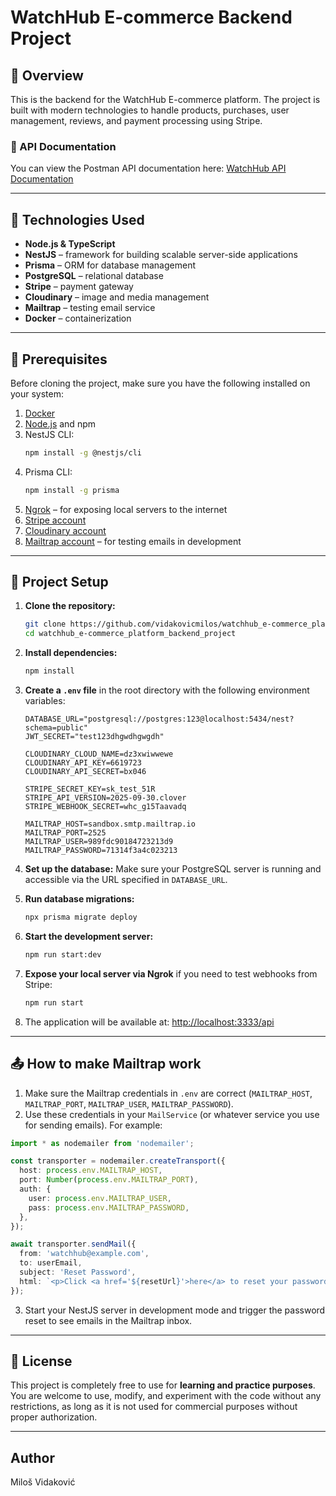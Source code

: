 # WatchHub E-commerce Backend Project

## 📌 Overview

This is the backend for the WatchHub E-commerce platform. The project is built with modern technologies to handle products, purchases, user management, reviews, and payment processing using Stripe.

### 🔗 API Documentation

You can view the Postman API documentation here: [WatchHub API Documentation](https://documenter.getpostman.com/view/46623470/2sB3QMMVTW)

---

## 🔧 Technologies Used

- **Node.js & TypeScript**
- **NestJS** – framework for building scalable server-side applications
- **Prisma** – ORM for database management
- **PostgreSQL** – relational database
- **Stripe** – payment gateway
- **Cloudinary** – image and media management
- **Mailtrap** – testing email service
- **Docker** – containerization

---

## 🔧 Prerequisites

Before cloning the project, make sure you have the following installed on your system:

1. [Docker](https://www.docker.com/)
2. [Node.js](https://nodejs.org/) and npm
3. NestJS CLI:
   ```bash
   npm install -g @nestjs/cli
   ```
4. Prisma CLI:
   ```bash
   npm install -g prisma
   ```
5. [Ngrok](https://ngrok.com/) – for exposing local servers to the internet
6. [Stripe account](https://stripe.com/)
7. [Cloudinary account](https://cloudinary.com/)
8. [Mailtrap account](https://mailtrap.io/) – for testing emails in development

---

## 💾 Project Setup

1. **Clone the repository:**

   ```bash
   git clone https://github.com/vidakovicmilos/watchhub_e-commerce_platform_backend_project.git
   cd watchhub_e-commerce_platform_backend_project
   ```

2. **Install dependencies:**

   ```bash
   npm install
   ```

3. **Create a `.env` file** in the root directory with the following environment variables:

   ```env
   DATABASE_URL="postgresql://postgres:123@localhost:5434/nest?schema=public"
   JWT_SECRET="test123dhgwdhgwgdh"

   CLOUDINARY_CLOUD_NAME=dz3xwiwwewe
   CLOUDINARY_API_KEY=6619723
   CLOUDINARY_API_SECRET=bx046

   STRIPE_SECRET_KEY=sk_test_51R
   STRIPE_API_VERSION=2025-09-30.clover
   STRIPE_WEBHOOK_SECRET=whc_g15Taavadq

   MAILTRAP_HOST=sandbox.smtp.mailtrap.io
   MAILTRAP_PORT=2525
   MAILTRAP_USER=989fdc90184723213d9
   MAILTRAP_PASSWORD=71314f3a4c023213
   ```

4. **Set up the database:** Make sure your PostgreSQL server is running and accessible via the URL specified in `DATABASE_URL`.

5. **Run database migrations:**

   ```bash
   npx prisma migrate deploy
   ```

6. **Start the development server:**

   ```bash
   npm run start:dev
   ```

7. **Expose your local server via Ngrok** if you need to test webhooks from Stripe:

   ```bash
   npm run start
   ```

8. The application will be available at: [http://localhost:3333/api](http://localhost:3333/api)

---

## 📤 How to make Mailtrap work

1. Make sure the Mailtrap credentials in `.env` are correct (`MAILTRAP_HOST`, `MAILTRAP_PORT`, `MAILTRAP_USER`, `MAILTRAP_PASSWORD`).
2. Use these credentials in your `MailService` (or whatever service you use for sending emails). For example:

```ts
import * as nodemailer from 'nodemailer';

const transporter = nodemailer.createTransport({
  host: process.env.MAILTRAP_HOST,
  port: Number(process.env.MAILTRAP_PORT),
  auth: {
    user: process.env.MAILTRAP_USER,
    pass: process.env.MAILTRAP_PASSWORD,
  },
});

await transporter.sendMail({
  from: 'watchhub@example.com',
  to: userEmail,
  subject: 'Reset Password',
  html: `<p>Click <a href='${resetUrl}'>here</a> to reset your password.</p>`,
});
```

3. Start your NestJS server in development mode and trigger the password reset to see emails in the Mailtrap inbox.

---

## 📄 License

This project is completely free to use for **learning and practice purposes**.  
You are welcome to use, modify, and experiment with the code without any restrictions, as long as it is not used for commercial purposes without proper authorization.

---

## Author

Miloš Vidaković

